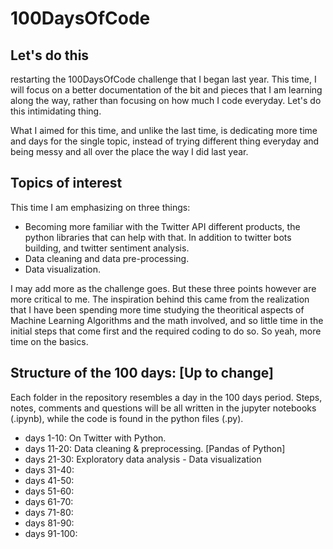 # 100DaysOfCode
## Let's do this
restarting the 100DaysOfCode challenge that I began last year. This time, I will focus on a better documentation of the bit and pieces that I am learning along the way, rather than focusing on how much I code everyday. Let's do this intimidating thing. 

What I aimed for this time, and unlike the last time, is dedicating more time and days for the single topic, instead of trying different thing everyday and being messy and all over the place the way I did last year.

## Topics of interest
This time I am emphasizing on three things: 
- Becoming more familiar with the Twitter API different products, the python libraries that can help with that. In addition to twitter bots building, and twitter sentiment analysis.
- Data cleaning and data pre-processing. 
- Data visualization. 

I may add more as the challenge goes. But these three points however are more critical to me. The inspiration behind this came from the realization that I have been spending more time studying the theoritical aspects of Machine Learning Algorithms and the math involved, and so little time in the initial steps that come first and the required coding to do so. So yeah, more time on the basics. 

## Structure of the 100 days: [Up to change]
Each folder in the repository resembles a day in the 100 days period. 
Steps, notes, comments and questions will be all written in the jupyter notebooks (.ipynb), while the code is found in the python files (.py).
- days 1-10: On Twitter with Python. 
- days 11-20: Data cleaning & preprocessing. [Pandas of Python]
- days 21-30: Exploratory data analysis - Data visualization 
- days 31-40: 
- days 41-50: 
- days 51-60: 
- days 61-70:
- days 71-80: 
- days 81-90:
- days 91-100: 

